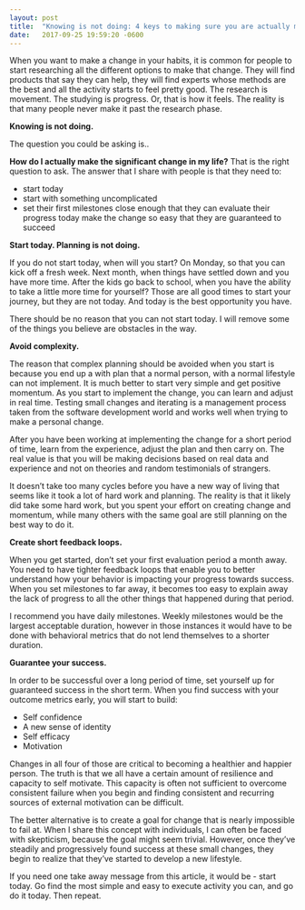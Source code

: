 ```yaml
---
layout: post
title:  "Knowing is not doing: 4 keys to making sure you are actually making progress."
date:   2017-09-25 19:59:20 -0600
---
```


When you want to make a change in your habits, it is common for people to start researching all the different options to make that change. They will find products that say they can help, they will find experts whose methods are the best and all the activity starts to feel pretty good. The research is movement. The studying is progress. Or, that is how it feels. The reality is that many people never make it past the research phase.

**Knowing is not doing.**

The question you could be asking is..

**How do I actually make the significant change in my life?**
That is the right question to ask. The answer that I share with people is that they need to:

* start today
* start with something uncomplicated
* set their first milestones close enough that they can evaluate their progress today
make the change so easy that they are guaranteed to succeed

**Start today. Planning is not doing.**

If you do not start today, when will you start? On Monday, so that you can kick off a fresh week. Next month, when things have settled down and you have more time. After the kids go back to school, when you have the ability to take a little more time for yourself? Those are all good times to start your journey, but they are not today. And today is the best opportunity you have.

There should be no reason that you can not start today. I will remove some of the things you believe are obstacles in the way.

**Avoid complexity.**

The reason that complex planning should be avoided when you start is because you end up a with plan that a normal person, with a normal lifestyle can not implement. It is much better to start very simple and get positive momentum. As you start to implement the change, you can learn and adjust in real time. Testing small changes and iterating is a management process taken from the software development world and works well when trying to make a personal change.

After you have been working at implementing the change for a short period of time, learn from the experience, adjust the plan and then carry on. The real value is that you will be making decisions based on real data and experience and not on theories and random testimonials of strangers.

It doesn’t take too many cycles before you have a new way of living that seems like it took a lot of hard work and planning. The reality is that it likely did take some hard work, but you spent your effort on creating change and momentum, while many others with the same goal are still planning on the best way to do it.

**Create short feedback loops.**

When you get started, don’t set your first evaluation period a month away. You need to have tighter feedback loops that enable you to better understand how your behavior is impacting your progress towards success. When you set milestones to far away, it becomes too easy to explain away the lack of progress to all the other things that happened during that period.

I recommend you have daily milestones. Weekly milestones would be the largest acceptable duration, however in those instances it would have to be done with behavioral metrics that do not lend themselves to a shorter duration.

**Guarantee your success.**

In order to be successful over a long period of time, set yourself up for guaranteed success in the short term. When you find success with your outcome metrics early, you will start to build:

* Self confidence
* A new sense of identity
* Self efficacy
* Motivation

Changes in all four of those are critical to becoming a healthier and happier person. The truth is that we all have a certain amount of resilience and capacity to self motivate. This capacity is often not sufficient to overcome consistent failure when you begin and finding consistent and recurring sources of external motivation can be difficult.

The better alternative is to create a goal for change that is nearly impossible to fail at. When I share this concept with individuals, I can often be faced with skepticism, because the goal might seem trivial. However, once they’ve steadily and progressively found success at these small changes, they begin to realize that they’ve started to develop a new lifestyle.

If you need one take away message from this article, it would be - start today. Go find the most simple and easy to execute activity you can, and go do it today. Then repeat.
